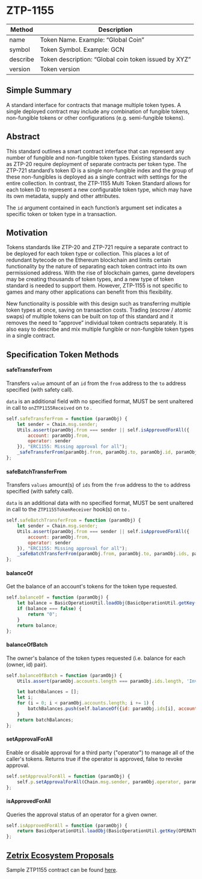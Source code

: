 # ZTP-1155

| Method   | Description                                          |
| -------- | ---------------------------------------------------- |
| name     | Token Name. Example: “Global Coin”                   |
| symbol   | Token Symbol. Example: GCN                           |
| describe | Token description: “Global coin token issued by XYZ” |
| version  | Token version                                        |

## Simple Summary

A standard interface for contracts that manage multiple token types. A single deployed contract may include any combination of fungible tokens, non-fungible tokens or other configurations (e.g. semi-fungible tokens).

## Abstract

This standard outlines a smart contract interface that can represent any number of fungible and non-fungible token types. Existing standards such as ZTP-20 require deployment of separate contracts per token type. The ZTP-721 standard’s token ID is a single non-fungible index and the group of these non-fungibles is deployed as a single contract with settings for the entire collection. In contrast, the ZTP-1155 Multi Token Standard allows for each token ID to represent a new configurable token type, which may have its own metadata, supply and other attributes.

The `id` argument contained in each function’s argument set indicates a specific token or token type in a transaction.

## Motivation

Tokens standards like ZTP-20 and ZTP-721 require a separate contract to be deployed for each token type or collection. This places a lot of redundant bytecode on the Ethereum blockchain and limits certain functionality by the nature of separating each token contract into its own permissioned address. With the rise of blockchain games, game developers may be creating thousands of token types, and a new type of token standard is needed to support them. However, ZTP-1155 is not specific to games and many other applications can benefit from this flexibility.

New functionality is possible with this design such as transferring multiple token types at once, saving on transaction costs. Trading (escrow / atomic swaps) of multiple tokens can be built on top of this standard and it removes the need to “approve” individual token contracts separately. It is also easy to describe and mix multiple fungible or non-fungible token types in a single contract.

## Specification Token Methods

#### safeTransferFrom

Transfers `value` amount of an `id` from the `from` address to the `to` address specified (with safety call).&#x20;

`data` is an additional field with no specified format, MUST be sent unaltered in call to `onZTP1155Received` on `to` .

```javascript
self.safeTransferFrom = function (paramObj) {
    let sender = Chain.msg.sender;
    Utils.assert(paramObj.from === sender || self.isApprovedForAll({
        account: paramObj.from,
        operator: sender
    }), "ERC1155: Missing approval for all");
    _safeTransferFrom(paramObj.from, paramObj.to, paramObj.id, paramObj.value, paramObj.data);
};
```

#### safeBatchTransferFrom

Transfers `values` amount(s) of `ids` from the `from` address to the `to` address specified (with safety call).

`data` is an additional data with no specified format, MUST be sent unaltered in call to the `ZTP1155TokenReceiver` hook(s) on `to` .

```javascript
self.safeBatchTransferFrom = function (paramObj) {
    let sender = Chain.msg.sender;
    Utils.assert(paramObj.from === sender || self.isApprovedForAll({
        account: paramObj.from,
        operator: sender
    }), "ERC1155: Missing approval for all");
    _safeBatchTransferFrom(paramObj.from, paramObj.to, paramObj.ids, paramObj.values, paramObj.data);
};
```

#### balanceOf

Get the balance of an account's tokens for the token type requested.

```javascript
self.balanceOf = function (paramObj) {
    let balance = BasicOperationUtil.loadObj(BasicOperationUtil.getKey(BALANCES_PRE, paramObj.id, paramObj.account));
    if (balance === false) {
        return "0";
    }
    return balance;
};
```

#### balanceOfBatch

The owner's balance of the token types requested (i.e. balance for each (owner, id) pair).

```javascript
self.balanceOfBatch = function (paramObj) {
    Utils.assert(paramObj.accounts.length === paramObj.ids.length, 'Invalid array length');

    let batchBalances = [];
    let i;
    for (i = 0; i < paramObj.accounts.length; i += 1) {
        batchBalances.push(self.balanceOf({id: paramObj.ids[i], account: paramObj.accounts[i]}));
    }
    return batchBalances;
};
```

#### setApprovalForAll

Enable or disable approval for a third party ("operator") to manage all of the caller's tokens. Returns true if the operator is approved, false to revoke approval.

```javascript
self.setApprovalForAll = function (paramObj) {
    self.p.setApprovalForAll(Chain.msg.sender, paramObj.operator, paramObj.approved);
};
```

#### isApprovedForAll

Queries the approval status of an operator for a given owner.

```javascript
self.isApprovedForAll = function (paramObj) {
    return BasicOperationUtil.loadObj(BasicOperationUtil.getKey(OPERATOR_APPROVAL_PRE, paramObj.owner, paramObj.operator));
};
```

## [Zetrix Ecosystem Proposals](https://github.com/Zetrix-Chain/zetrix-protocol)

Sample ZTP1155 contract can be found [here](https://github.com/Zetrix-Chain/zetrix-protocol/blob/main/ZTP/ZTP-1155.js).
